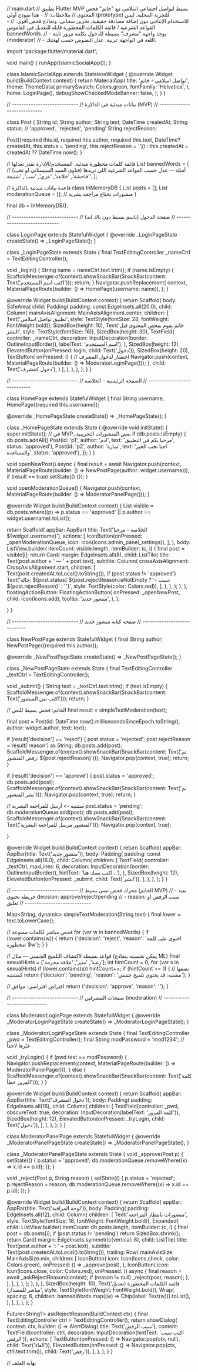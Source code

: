 // main.dart // تطبيق Flutter MVP بسيط لتواصل اجتماعي اسلامي مع "خاتم" فحص المحتوى // ملاحظات: // - هذا نموذج أولي (prototype) للتجربة المحلية. ليس للاستخدام الإنتاجي دون إضافة مصادقة حقيقية، تخزين سحابي، ونماذج فحص أقوى. // - القواعد الشرعية / قائمة الكلمات المحظورة قابلة للتعديل في القاموس bannedWords. // - يوجد واجهة "مشرف" بسيطة للدخول بكلمة مرور ثابتة (moderator) // - اللغة في الواجهة عربية. عدل النصوص حسب لهجتك.

import 'package:flutter/material.dart';

void main() { runApp(IslamicSocialApp()); }

class IslamicSocialApp extends StatelessWidget { @override Widget build(BuildContext context) { return MaterialApp( title: 'تواصل اسلامي - خاتم', theme: ThemeData( primarySwatch: Colors.green, fontFamily: 'Helvetica', ), home: LoginPage(), debugShowCheckedModeBanner: false, ); } }

// ---------------------------- // بيانات مبدئية في الذاكرة (MVP) // ----------------------------

class Post { String id; String author; String text; DateTime createdAt; String status; // 'approved', 'rejected', 'pending' String rejectReason;

Post({required this.id, required this.author, required this.text, DateTime? createdAt, this.status = 'pending', this.rejectReason = ''}) : this.createdAt = createdAt ?? DateTime.now(); }

// قائمة كلمات محظورة مبدئية. المستخدم/الادارة تقدر تعدلها List<String> bannedWords = [ // أمثلة -- عدل حسب القواعد الشرعية اللي تريدها (فتاوى السيد السيستاني لو تحب) 'فاحشة', 'خلاعة', 'عري', 'سب', 'شتيمة', ];

// قاعدة بيانات مبدئية بالذاكرة class InMemoryDB { List<Post> posts = []; List<Post> moderationQueue = []; // منشورات تحتاج مراجعة بشرية }

final db = InMemoryDB();

// ---------------------------- // صفحة الدخول (باسم بسيط دون باك اند) // ----------------------------

class LoginPage extends StatefulWidget { @override _LoginPageState createState() => _LoginPageState(); }

class _LoginPageState extends State<LoginPage> { final TextEditingController _nameCtrl = TextEditingController();

void _login() { String name = nameCtrl.text.trim(); if (name.isEmpty) { ScaffoldMessenger.of(context).showSnackBar(SnackBar(content: Text('اكتب اسم المستخدم'))); return; } Navigator.pushReplacement( context, MaterialPageRoute(builder: () => HomePage(username: name)), ); }

@override Widget build(BuildContext context) { return Scaffold( body: SafeArea( child: Padding( padding: const EdgeInsets.all(20.0), child: Column( mainAxisAlignment: MainAxisAlignment.center, children: [ Text('تطبيق تواصل اسلامي', style: TextStyle(fontSize: 28, fontWeight: FontWeight.bold)), SizedBox(height: 10), Text('خاتم يقوم بفحص المحتوى قبل النشر', style: TextStyle(fontSize: 16)), SizedBox(height: 30), TextField( controller: _nameCtrl, decoration: InputDecoration(border: OutlineInputBorder(), labelText: 'اسم المستخدم'), ), SizedBox(height: 12), ElevatedButton(onPressed: login, child: Text('دخول')), SizedBox(height: 20), TextButton( onPressed: () { // اختصار لدخول المشرف Navigator.push(context, MaterialPageRoute(builder: () => ModeratorLoginPage())); }, child: Text('دخول كمشرف'), ) ], ), ), ), ); } }

// ---------------------------- // الصفحة الرئيسية - الخلاصة // ----------------------------

class HomePage extends StatefulWidget { final String username; HomePage({required this.username});

@override _HomePageState createState() => _HomePageState(); }

class _HomePageState extends State<HomePage> { @override void initState() { super.initState(); // في MVP، بعض المنشورات التجريبية if (db.posts.isEmpty) { db.posts.addAll([ Post(id: 'p1', author: 'ادم', text: 'مرحبا بكم في التطبيق', status: 'approved'), Post(id: 'p2', author: 'سارة', text: 'احنا نحب الخير والمساعدة', status: 'approved'), ]); } }

void openNewPost() async { final result = await Navigator.push(context, MaterialPageRoute(builder: () => NewPostPage(author: widget.username))); if (result == true) setState(() {}); }

void openModerationQueue() { Navigator.push(context, MaterialPageRoute(builder: () => ModeratorPanelPage())); }

@override Widget build(BuildContext context) { List<Post> visible = db.posts.where((p) => p.status == 'approved' || p.author == widget.username).toList();

return Scaffold(
  appBar: AppBar(
    title: Text('الخلاصة - مرحبا ${widget.username}'),
    actions: [
      IconButton(onPressed: _openModerationQueue, icon: Icon(Icons.admin_panel_settings)),
    ],
  ),
  body: ListView.builder(
    itemCount: visible.length,
    itemBuilder: (c, i) {
      final post = visible[i];
      return Card(
        margin: EdgeInsets.all(8),
        child: ListTile(
          title: Text(post.author + ' — ' + post.text),
          subtitle: Column(
            crossAxisAlignment: CrossAxisAlignment.start,
            children: [
              Text(post.createdAt.toLocal().toString()),
              if (post.status != 'approved') Text('حالة: ${post.status} ${post.rejectReason.isNotEmpty ? '- سبب: ${post.rejectReason}' : ''}', style: TextStyle(color: Colors.red)),
            ],
          ),
        ),
      );
    },
  ),
  floatingActionButton: FloatingActionButton(
    onPressed: _openNewPost,
    child: Icon(Icons.add),
    tooltip: 'منشور جديد',
  ),
);

} }

// ---------------------------- // صفحة كتابة منشور جديد // ----------------------------

class NewPostPage extends StatefulWidget { final String author; NewPostPage({required this.author});

@override _NewPostPageState createState() => _NewPostPageState(); }

class _NewPostPageState extends State<NewPostPage> { final TextEditingController _textCtrl = TextEditingController();

void _submit() { String text = _textCtrl.text.trim(); if (text.isEmpty) { ScaffoldMessenger.of(context).showSnackBar(SnackBar(content: Text('اكتب نص المنشور'))); return; }

// الخاتم: فحص بسيط للنص
final result = simpleTextModeration(text);

final post = Post(id: DateTime.now().millisecondsSinceEpoch.toString(), author: widget.author, text: text);

if (result['decision'] == 'reject') {
  post.status = 'rejected';
  post.rejectReason = result['reason'] as String;
  db.posts.add(post);
  ScaffoldMessenger.of(context).showSnackBar(SnackBar(content: Text('تم رفض المنشور: ${post.rejectReason}')));
  Navigator.pop(context, true);
  return;
}

if (result['decision'] == 'approve') {
  post.status = 'approved';
  db.posts.add(post);
  ScaffoldMessenger.of(context).showSnackBar(SnackBar(content: Text('تم نشر المنشور')));
  Navigator.pop(context, true);
  return;
}

// مشتبه -> أرسل للمراجعة البشرية
post.status = 'pending';
db.moderationQueue.add(post);
db.posts.add(post);
ScaffoldMessenger.of(context).showSnackBar(SnackBar(content: Text('المنشور مرسل للمراجعة البشرية')));
Navigator.pop(context, true);

}

@override Widget build(BuildContext context) { return Scaffold( appBar: AppBar(title: Text('منشور جديد')), body: Padding( padding: const EdgeInsets.all(16.0), child: Column( children: [ TextField( controller: _textCtrl, maxLines: 6, decoration: InputDecoration(border: OutlineInputBorder(), hintText: 'اكتب نصك هنا...'), ), SizedBox(height: 12), ElevatedButton(onPressed: _submit, child: Text('انشر')), ], ), ), ); } }

// ---------------------------- // محرك فحص نصي بسيط (الخاتم MVP) // - يعيد خريطة تحتوي decision: approve/reject/pending // - reason: سبب الرفض او تعليق // ----------------------------

Map<String, dynamic> simpleTextModeration(String text) { final lower = text.toLowerCase();

// فحص مباشر لكلمات ممنوعة for (var w in bannedWords) { if (lower.contains(w)) { return {'decision': 'reject', 'reason': 'احتوى على كلمة محظورة: $w'}; } }

// قواعد بسيطة لاكتشاف التلميح الجنسي — مثال (يمكن تحسينه بنماذج ML) final sexualHints = ['رغبة', 'مثير', 'علاقة محرمة']; int hintCount = 0; for (var s in sexualHints) if (lower.contains(s)) hintCount++; if (hintCount >= 1) { // نضعها كمشتبه return {'decision': 'pending', 'reason': 'مشتبه: قد يحتوي تلميح جنسي'}; }

// افتراض افتراضي: موافق return {'decision': 'approve', 'reason': ''}; }

// ---------------------------- // صفحات المشرفين (moderation) // ----------------------------

class ModeratorLoginPage extends StatefulWidget { @override _ModeratorLoginPageState createState() => _ModeratorLoginPageState(); }

class _ModeratorLoginPageState extends State<ModeratorLoginPage> { final TextEditingController _pwd = TextEditingController(); final String modPassword = 'mod1234'; // غيّرها لاحقاً

void _tryLogin() { if (pwd.text == modPassword) { Navigator.pushReplacement(context, MaterialPageRoute(builder: () => ModeratorPanelPage())); } else { ScaffoldMessenger.of(context).showSnackBar(SnackBar(content: Text('كلمة المرور خطأ'))); } }

@override Widget build(BuildContext context) { return Scaffold( appBar: AppBar(title: Text('دخول المشرف')), body: Padding( padding: EdgeInsets.all(16), child: Column( children: [ TextField(controller: _pwd, obscureText: true, decoration: InputDecoration(labelText: 'كلمة المرور')), SizedBox(height: 12), ElevatedButton(onPressed: _tryLogin, child: Text('دخول')), ], ), ), ); } }

class ModeratorPanelPage extends StatefulWidget { @override _ModeratorPanelPageState createState() => _ModeratorPanelPageState(); }

class _ModeratorPanelPageState extends State<ModeratorPanelPage> { void _approve(Post p) { setState(() { p.status = 'approved'; db.moderationQueue.removeWhere((x) => x.id == p.id); }); }

void _reject(Post p, String reason) { setState(() { p.status = 'rejected'; p.rejectReason = reason; db.moderationQueue.removeWhere((x) => x.id == p.id); }); }

@override Widget build(BuildContext context) { return Scaffold( appBar: AppBar(title: Text('لوحة المراقبة')), body: Padding( padding: EdgeInsets.all(12), child: Column( children: [ Text('منشورات بانتظار المراجعة', style: TextStyle(fontSize: 18, fontWeight: FontWeight.bold)), Expanded( child: ListView.builder( itemCount: db.posts.length, itemBuilder: (c, i) { final post = db.posts[i]; if (post.status != 'pending') return SizedBox.shrink(); return Card( margin: EdgeInsets.symmetric(vertical: 8), child: ListTile( title: Text(post.author + ': ' + post.text), subtitle: Text(post.createdAt.toLocal().toString()), trailing: Row( mainAxisSize: MainAxisSize.min, children: [ IconButton( icon: Icon(Icons.check, color: Colors.green), onPressed: () => _approve(post), ), IconButton( icon: Icon(Icons.close, color: Colors.red), onPressed: () async { final reason = await _askRejectReason(context); if (reason != null) _reject(post, reason); }, ), ], ), ), ); }, ), ), SizedBox(height: 10), Text('قائمة الكلمات المحظورة (تعديل مباشر للمصدار)', style: TextStyle(fontWeight: FontWeight.bold)), Wrap( spacing: 8, children: bannedWords.map((w) => Chip(label: Text(w))).toList(), ), ], ), ), ); }

Future<String?> askRejectReason(BuildContext ctx) { final TextEditingController ctrl = TextEditingController(); return showDialog<String>( context: ctx, builder: () => AlertDialog( title: Text('سبب الرفض'), content: TextField(controller: ctrl, decoration: InputDecoration(hintText: 'اكتب سبب الرفض')), actions: [ TextButton(onPressed: () => Navigator.pop(ctx, null), child: Text('الغاء')), ElevatedButton(onPressed: () => Navigator.pop(ctx, ctrl.text.trim()), child: Text('رفض')), ], ), ); } }

// نهاية الملف

